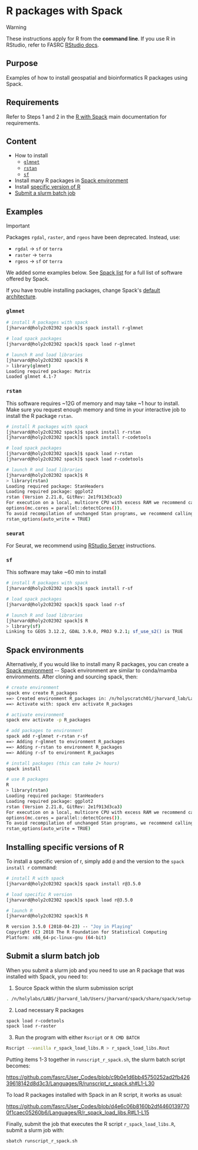 # R packages with Spack 

> [!WARNING]
> These instructions apply for R from the **command line**. If you use R in
> RStudio, refer to FASRC [RStudio
> docs](https://docs.rc.fas.harvard.edu/kb/r-and-rstudio/).

## Purpose

Examples of how to install geospatial and bioinformatics R packages using Spack.

## Requirements

Refer to Steps 1 and 2 in the [R with
Spack](https://docs.rc.fas.harvard.edu/kb/r-and-rstudio/#R_with_Spack) main
documentation for requirements.

## Content

* How to install
  * [`glmnet`](#glmnet)
  * [`rstan`](#rstan)
  * [`sf`](#sf)
* Install many R packages in [Spack environment](#spack-environments)
* Install [specific version of R](#installing-specific-versions-of-r)
* [Submit a slurm batch job](#submit-a-slurm-batch-job)

## Examples

> [!IMPORTANT]
> Packages `rgdal`, `raster`, and `rgeos` have been deprecated. Instead, use:
>   * `rgdal` -> `sf` or `terra`
>   * `raster` -> `terra`
>   * `rgeos` -> `sf` or `terra`

We added some examples below. See [Spack
list](https://spack.readthedocs.io/en/latest/package_list.html) for a full list
of software offered by Spack.

If you have trouble installing packages, change Spack's [default
architecture](../../../Documents/Software/Spack.md#default-architecture).

### `glmnet`

```bash
# install R packages with spack
[jharvard@holy2c02302 spack]$ spack install r-glmnet

# load spack packages
[jharvard@holy2c02302 spack]$ spack load r-glmnet

# launch R and load libraries
[jharvard@holy2c02302 spack]$ R
> library(glmnet)
Loading required package: Matrix
Loaded glmnet 4.1-7
```

### `rstan`

This software requires ~12G of memory and may take ~1 hour to install. Make sure
you request enough memory and time in your interactive job to install the R
package `rstan`.

```bash
# install R packages with spack
[jharvard@holy2c02302 spack]$ spack install r-rstan
[jharvard@holy2c02302 spack]$ spack install r-codetools

# load spack packages
[jharvard@holy2c02302 spack]$ spack load r-rstan
[jharvard@holy2c02302 spack]$ spack load r-codetools

# launch R and load libraries
[jharvard@holy2c02302 spack]$ R
> library(rstan)
Loading required package: StanHeaders
Loading required package: ggplot2
rstan (Version 2.21.8, GitRev: 2e1f913d3ca3)
For execution on a local, multicore CPU with excess RAM we recommend calling
options(mc.cores = parallel::detectCores()).
To avoid recompilation of unchanged Stan programs, we recommend calling
rstan_options(auto_write = TRUE)
```

### `seurat`

For Seurat, we recommend using [RStudio
Server](https://docs.rc.fas.harvard.edu/kb/r-and-rstudio/#RStudio_Server)
instructions.

### `sf`

This software may take ~60 min to install

```bash
# install R packages with spack
[jharvard@holy2c02302 spack]$ spack install r-sf

# load spack packages
[jharvard@holy2c02302 spack]$ spack load r-sf

# launch R and load libraries
[jharvard@holy2c02302 spack]$ R
> library(sf)
Linking to GEOS 3.12.2, GDAL 3.9.0, PROJ 9.2.1; sf_use_s2() is TRUE
```

## Spack environments

Alternatively, if you would like to install many R packages, you can create a
[Spack environment](https://spack.readthedocs.io/en/latest/environments.html) --
Spack environment are similar to conda/mamba environments. After cloning and
sourcing spack, then:

```bash
# create environment
spack env create R_packages
==> Created environment R_packages in: /n/holyscratch01/jharvard_lab/Lab/jharvard/spack_installs/R_spack/var/spack/environments/R_packages
==> Activate with: spack env activate R_packages

# activate environment
spack env activate -p R_packages

# add packages to environment
spack add r-glmnet r-rstan r-sf
==> Adding r-glmnet to environment R_packages
==> Adding r-rstan to environment R_packages
==> Adding r-sf to environment R_packages

# install packages (this can take 2+ hours)
spack install

# use R packages
R
> library(rstan)
Loading required package: StanHeaders
Loading required package: ggplot2
rstan (Version 2.21.8, GitRev: 2e1f913d3ca3)
For execution on a local, multicore CPU with excess RAM we recommend calling
options(mc.cores = parallel::detectCores()).
To avoid recompilation of unchanged Stan programs, we recommend calling
rstan_options(auto_write = TRUE)
```

## Installing specific versions of R

To install a specific version of r, simply add `@` and the version to the `spack
install r` command:

```bash
# install R with spack
[jharvard@holy2c02302 spack]$ spack install r@3.5.0

# load specific R version
[jharvard@holy2c02302 spack]$ spack load r@3.5.0

# launch R
[jharvard@holy2c02302 spack]$ R

R version 3.5.0 (2018-04-23) -- "Joy in Playing"
Copyright (C) 2018 The R Foundation for Statistical Computing
Platform: x86_64-pc-linux-gnu (64-bit)
```

## Submit a slurm batch job

When you submit a slurm job and you need to use an R package that was installed
with Spack, you need to:

1. Source Spack within the slurm submission script

```bash
. /n/holylabs/LABS/jharvard_lab/Users/jharvard/spack/share/spack/setup-env.sh
```

2. Load necessary R packages

```bash
spack load r-codetools
spack load r-raster
```

3. Run the program with either `Rscript` or `R CMD BATCH`

```bash
Rscript --vanilla r_spack_load_libs.R > r_spack_load_libs.Rout
```

Putting items 1-3 together in `runscript_r_spack.sh`, the slurm batch script becomes:

https://github.com/fasrc/User_Codes/blob/c9b0e1d6bb45750252ad2fb42639618142d8d3c3/Languages/R/runscript_r_spack.sh#L1-L30

To load R packages installed with Spack in an R script, it works as usual:

https://github.com/fasrc/User_Codes/blob/d4e6c06b8160b2df44601397700f1caec05260b6/Languages/R/r_spack_load_libs.R#L1-L15

Finally, submit the job that executes the R script `r_spack_load_libs.R`, submit a slurm job with:

```bash
sbatch runscript_r_spack.sh
```
